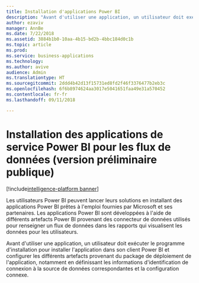 ```yaml
---
title: Installation d'applications Power BI
description: "Avant d'utiliser une application, un utilisateur doit exécuter le programme d'installation pour installer l'application sur son client Power BI."
author: ezaviv
manager: AnnBe
ms.date: 7/22/2018
ms.assetid: 3884b1b0-10aa-4b15-bd2b-4bbc184d0c1b
ms.topic: article
ms.prod: 
ms.service: business-applications
ms.technology: 
ms.author: avive
audience: Admin
ms.translationtype: HT
ms.sourcegitcommit: 2ddd4b42d13f15731ed8fd2f46f3376477b2eb3c
ms.openlocfilehash: 6f6b8974624aa3017e5041651faa49e31a570452
ms.contentlocale: fr-fr
ms.lasthandoff: 09/11/2018

---
```

# <a name="installing-power-bi-service-apps-for-dataflows-public-preview"></a>Installation des applications de service Power BI pour les flux de données (version préliminaire publique)

[!include[intelligence-platform banner](../../includes/intelligence-platform.md)]



Les utilisateurs Power BI peuvent lancer leurs solutions en installant des applications Power BI prêtes à l'emploi fournies par Microsoft et ses partenaires. Les applications Power BI sont développées à l'aide de différents artefacts Power BI provenant des connecteur de données utilisés pour renseigner un flux de données dans les rapports qui visualisent les données pour les utilisateurs. 

Avant d'utiliser une application, un utilisateur doit exécuter le programme d'installation pour installer l'application dans son client Power BI et configurer les différents artefacts provenant du package de déploiement de l'application, notamment en définissant les informations d'identification de connexion à la source de données correspondantes et la configuration connexe.

